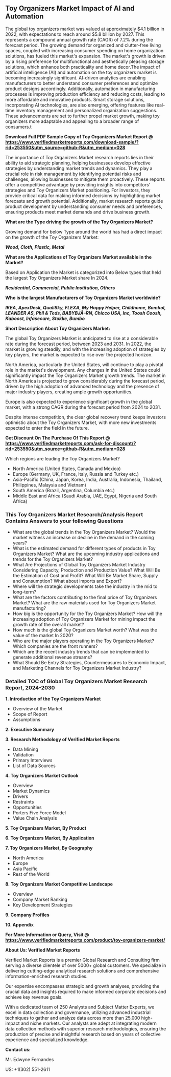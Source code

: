 <h2>Toy Organizers Market Impact of AI and Automation</h2>The global toy organizers market was valued at approximately $4.1 billion in 2022, with expectations to reach around $5.8 billion by 2027. This represents a compound annual growth rate (CAGR) of 7.2% during the forecast period. The growing demand for organized and clutter-free living spaces, coupled with increasing consumer spending on home organization solutions, has fueled this market's expansion. The market's growth is driven by a rising preference for multifunctional and aesthetically pleasing storage solutions, which enhance both practicality and home decor.The impact of artificial intelligence (AI) and automation on the toy organizers market is becoming increasingly significant. AI-driven analytics are enabling manufacturers to better understand consumer preferences and optimize product designs accordingly. Additionally, automation in manufacturing processes is improving production efficiency and reducing costs, leading to more affordable and innovative products. Smart storage solutions, incorporating AI technologies, are also emerging, offering features like real-time inventory management and personalized organization suggestions. These advancements are set to further propel market growth, making toy organizers more adaptable and appealing to a broader range of consumers.t</p><p id="" class=""><strong>Download Full PDF Sample Copy of Toy Organizers Market Report @ <a href="https://www.verifiedmarketreports.com/download-sample/?rid=253550&utm_source=github-R&utm_medium=028" target="_blank">https://www.verifiedmarketreports.com/download-sample/?rid=253550&utm_source=github-R&utm_medium=028</a></strong></p><p>The importance of&nbsp;Toy Organizers Market research reports lies in their ability to aid strategic planning, helping businesses develop effective strategies by understanding market trends and dynamics. They play a crucial role in risk management by identifying potential risks and challenges, allowing businesses to mitigate them proactively. These reports offer a competitive advantage by providing insights into competitors' strategies and Toy Organizers Market positioning. For investors, they provide critical data for making informed decisions by highlighting market forecasts and growth potential. Additionally, market research reports guide product development by understanding consumer needs and preferences, ensuring products meet market demands and drive business growth.</p><p><strong>What are the&nbsp;Type driving the growth of the Toy Organizers Market?</strong></p><p id="" class="">Growing demand for below Type around the world has had a direct impact on the growth of the Toy Organizers Market:</p><em><strong>Wood, Cloth, Plastic, Metal</strong></em></p><strong>What are the&nbsp;Applications&nbsp;of Toy Organizers Market available in the Market?</strong></p><p id="" class="">Based on Application the Market is categorized into Below types that held the largest Toy Organizers Market share In 2024.</p><em><strong>Residential, Commercial, Public Institution, Others</strong></em></p><strong>Who is the largest Manufacturers of Toy Organizers Market worldwide?</strong></p><p><em><strong>IKEA, ApexDesk, QualiSky, FLEXA, My Happy Helper, Childhome, Bombol, LEANDER AS, Phil & Teds, BABYBJÃ–RN, Chicco USA, Inc, Toosh Coosh, Kaboost, Infasecure, Stokke, Bumbo</strong></em></p><p id="" class=""><strong>Short Description About Toy Organizers Market:</strong></p><p>The global Toy Organizers Market is anticipated to rise at a considerable rate during the forecast period, between 2023 and 2031. In 2022, the market is growing steadily, and with the increasing adoption of strategies by key players, the market is expected to rise over the projected horizon.</p><p>North America, particularly the United States, will continue to play a pivotal role in the market's development. Any changes in the United States could significantly impact the Toy Organizers Market growth trends. The market in North America is projected to grow considerably during the forecast period, driven by the high adoption of advanced technology and the presence of major industry players, creating ample growth opportunities.</p><p>Europe is also expected to experience significant growth in the global market, with a strong CAGR during the forecast period from 2024 to 2031.</p><p>Despite intense competition, the clear global recovery trend keeps investors optimistic about the Toy Organizers Market, with more new investments expected to enter the field in the future.</p><p id="" class=""><strong>Get Discount On The Purchase Of This Report @ <a href="https://www.verifiedmarketreports.com/ask-for-discount/?rid=253550&utm_source=github-R&utm_medium=028" target="_blank">https://www.verifiedmarketreports.com/ask-for-discount/?rid=253550&utm_source=github-R&utm_medium=028</a></strong></p>Which regions are leading the Toy Organizers Market?</p><ul><li>North America (United States, Canada and Mexico)</li><li>Europe (Germany, UK, France, Italy, Russia and Turkey etc.)</li><li>Asia-Pacific (China, Japan, Korea, India, Australia, Indonesia, Thailand, Philippines, Malaysia and Vietnam)</li><li>South America (Brazil, Argentina, Columbia etc.)</li><li>Middle East and Africa (Saudi Arabia, UAE, Egypt, Nigeria and South Africa)</li></ul><h3 id="" class="">This Toy Organizers Market Research/Analysis Report Contains Answers to your following Questions</h3><ul><li>What are the global trends in the Toy Organizers Market? Would the market witness an increase or decline in the demand in the coming years?</li><li>What is the estimated demand for different types of products in Toy Organizers Market? What are the upcoming industry applications and trends for the Toy Organizers Market?</li><li>What Are Projections of Global Toy Organizers Market Industry Considering Capacity, Production and Production Value? What Will Be the Estimation of Cost and Profit? What Will Be Market Share, Supply and Consumption? What about imports and Export?</li><li>Where will the strategic developments take the industry in the mid to long-term?</li><li>What are the factors contributing to the final price of Toy Organizers Market? What are the raw materials used for Toy Organizers Market manufacturing?</li><li>How big is the opportunity for the Toy Organizers Market? How will the increasing adoption of Toy Organizers Market for mining impact the growth rate of the overall market?</li><li>How much is the global Toy Organizers Market worth? What was the value of the market In 2020?</li><li>Who are the major players operating in the Toy Organizers Market? Which companies are the front runners?</li><li>Which are the recent industry trends that can be implemented to generate additional revenue streams?</li><li>What Should Be Entry Strategies, Countermeasures to Economic Impact, and Marketing Channels for Toy Organizers Market Industry?</li></ul><h3 id="" class="">Detailed TOC of Global Toy Organizers Market Research Report, 2024-2030</h3><p id="" class=""><strong>1. Introduction of the Toy Organizers Market</strong></p><ul><li>Overview of the Market</li><li>Scope of Report</li><li>Assumptions</li></ul><p id="" class=""><strong>2. Executive Summary</strong></p><p id="" class=""><strong>3. Research Methodology of Verified Market Reports</strong></p><ul><li>Data Mining</li><li>Validation</li><li>Primary Interviews</li><li>List of Data Sources</li></ul><p id="" class=""><strong>4. Toy Organizers Market Outlook</strong></p><ul><li>Overview</li><li>Market Dynamics</li><li>Drivers</li><li>Restraints</li><li>Opportunities</li><li>Porters Five Force Model</li><li>Value Chain Analysis</li></ul><p id="" class=""><strong>5. Toy Organizers Market, By Product</strong></p><p id="" class=""><strong>6. Toy Organizers Market, By Application</strong></p><p id="" class=""><strong>7. Toy Organizers Market, By Geography</strong></p><ul><li>North America</li><li>Europe</li><li>Asia Pacific</li><li>Rest of the World</li></ul><p id="" class=""><strong>8. Toy Organizers Market Competitive Landscape</strong></p><ul><li>Overview</li><li>Company Market Ranking</li><li>Key Development Strategies</li></ul><p id="" class=""><strong>9. Company Profiles</strong></p><p id="" class=""><strong>10. Appendix</strong></p><p id="" class=""><strong>For More Information or Query, Visit @ <a href="https://www.verifiedmarketreports.com/product/toy-organizers-market/" target="_blank">https://www.verifiedmarketreports.com/product/toy-organizers-market/</a></strong></p><p id="" class=""><strong>About Us: Verified Market Reports</strong></p><p id="" class="">Verified Market Reports is a premier Global Research and Consulting firm serving a diverse clientele of over 5000+ global customers. We specialize in delivering cutting-edge analytical research solutions and comprehensive information-enriched research studies.</p><p id="" class="">Our expertise encompasses strategic and growth analyses, providing the crucial data and insights required to make informed corporate decisions and achieve key revenue goals.</p><p id="" class="">With a dedicated team of 250 Analysts and Subject Matter Experts, we excel in data collection and governance, utilizing advanced industrial techniques to gather and analyze data across more than 25,000 high-impact and niche markets. Our analysts are adept at integrating modern data collection methods with superior research methodologies, ensuring the production of precise and insightful research based on years of collective experience and specialized knowledge.</p><p id="" class=""><strong>Contact us:</strong></p><p id="" class="">Mr. Edwyne Fernandes</p><p id="" class="">US: +1(302) 551-2611</p>